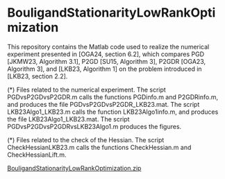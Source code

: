 # BouligandStationarityLowRankOptimization

This repository contains the Matlab code used to realize the numerical experiment presented in [OGA24, section 6.2], which compares PGD [JKMW23, Algorithm 3.1], P2GD [SU15, Algorithm 3], P2GDR [OGA23, Algorithm 3], and [LKB23, Algorithm 1] on the problem introduced in [LKB23, section 2.2].

(*) Files related to the numerical experiment. The script PGDvsP2GDvsP2GDR.m calls the functions PGDinfo.m and P2GDRinfo.m, and produces the file PGDvsP2GDvsP2GDR_LKB23.mat. The script LKB23Algo1_LKB23.m calls the function LKB23Algo1info.m, and produces the file LKB23Algo1_LKB23.mat. The script PGDvsP2GDvsP2GDRvsLKB23Algo1.m produces the figures.

(*) Files related to the check of the Hessian. The script CheckHessianLKB23.m calls the functions CheckHessian.m and CheckHessianLift.m.

[BouligandStationarityLowRankOptimization.zip](https://github.com/golikier/BouligandStationarityLowRankOptimization/files/15075646/BouligandStationarityLowRankOptimization.zip)
